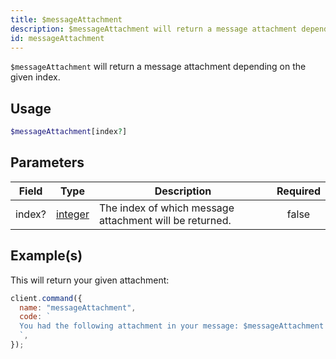 ```yaml
---
title: $messageAttachment
description: $messageAttachment will return a message attachment depending on the given index.
id: messageAttachment
---
```


`$messageAttachment` will return a message attachment depending on the given index.

## Usage

```php
$messageAttachment[index?]
```

## Parameters

| Field  | Type                                                                                                | Description                                             | Required |
| ------ | --------------------------------------------------------------------------------------------------- | ------------------------------------------------------- | :------: |
| index? | [integer](https://developer.mozilla.org/en-US/docs/Web/JavaScript/Reference/Global_Objects/Integer) | The index of which message attachment will be returned. |  false   |

## Example(s)

This will return your given attachment:

```javascript
client.command({
  name: "messageAttachment",
  code: `
  You had the following attachment in your message: $messageAttachment
  `,
});
```
